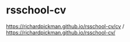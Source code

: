 # rsschool-cv

https://richardpickman.github.io/rsschool-cv/cv /
https://richardpickman.github.io/rsschool-cv/
